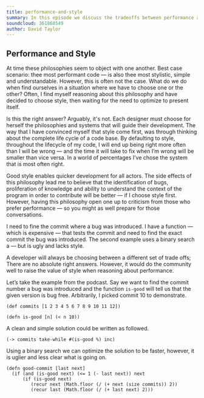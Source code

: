 ```yaml
---
title: performance-and-style
summary: In this episode we discuss the tradeoffs between performance and style.
soundcloud: 361868549
author: David Taylor
---
```


## Performance and Style

At time these philosophies seem to object with one another. Best case scenario: thee most performant code — is also thee most stylistic, simple and understandable. However, this is often not the case. What do we do when find ourselves in a situation where we have to choose one or the other? Often, I find myself reasoning about this philosophy and have decided to choose style, then waiting for the need to optimize to present itself. 

Is this the right answer? Arguably, it's not. Each designer must choose for herself the philosophies and systems that will guide their development. The way that I have convinced myself that style come first, was through thinking about the complete life cycle of a code base. By defaulting to style, throughout the lifecycle of my code, I will end up being right more often than I will be wrong — and the time it will take to fix when I’m wrong will be smaller than vice versa. In a world of percentages I’ve chose the system that is most often right. 

Good style enables quicker development for all actors. The side effects of this philosophy lead me to believe that the identification of bugs, proliferation of knowledge and ability to understand the context of the program in order to contribute will be better — if I choose style first. However, having this philosophy open one up to criticism from those who prefer performance — so you might as well prepare for those conversations. 

I need to fine the commit where a bug was introduced. I have a function — which is expensive — that tests the commit and need to find the exact commit the bug was introduced. The second example uses a binary search a — but is ugly and lacks style. 

A developer will always be choosing between a different set of trade offs; There are no absolute right answers. However, it would do the community well to raise the value of style when reasoning about performance. 

Let’s take the example from the podcast. Say we want to find the commit number a bug was introduced and the function `is-good` will tell us that the given version is bug free. Arbitrarily, I picked commit 10 to demonstrate. 

```
(def commits [1 2 3 4 5 6 7 8 9 10 11 12]) 

(defn is-good [n] (< n 10))
```

A clean and simple solution could be written as followed. 

```
(-> commits take-while #(is-good %) inc)

```
Using a binary search we can optimize the solution to be faster, however, it is uglier and less clear what is going on. 

```
(defn good-commit [last next]
  (if (and (is-good next) (<= 1 (- last next)) next 
      (if (is-good next) 
         (recur next (Math.floor (/ (+ next (size commits)) 2))
         (recur last (Math.floor (/ (+ last next) 2)))
```